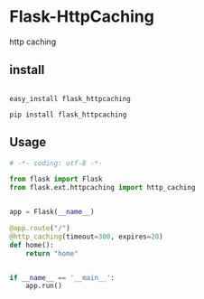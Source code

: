 Flask-HttpCaching
======================

http caching


## install

```shell

easy_install flask_httpcaching

pip install flask_httpcaching
```

## Usage

```python
# -*- coding: utf-8 -*-

from flask import Flask
from flask.ext.httpcaching import http_caching


app = Flask(__name__)

@app.route("/")
@http_caching(timeout=300, expires=20)
def home():
    return "home"


if __name__ == '__main__':
    app.run()
```
